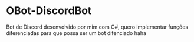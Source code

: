 # OBot-DiscordBot
Bot de Discord desenvolvido por mim com C#, quero implementar funções diferenciadas para que possa ser um bot difenciado haha
